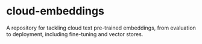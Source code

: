# cloud-embeddings
A repository for tackling cloud text pre-trained embeddings, from evaluation to deployment, including fine-tuning and vector stores.
